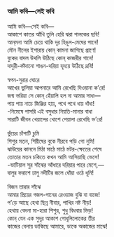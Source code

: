 ### আমি কবি—সেই কবি
আমি কবি—সেই কবি—  
আকাশে কাতর আঁখি তুলি হেরি ঝরা পালকের ছবি!  
আন্‌মনা আমি চেয়ে থাকি দূর হিঙুল-মেঘের পানে!  
মৌন নীলের ইশারায় কোন্ কামনা জাগিছে প্রাণে!  
বুকের বাদল উথলি উঠিছে কোন্ কাজরীর গানে!  
দাদুরী-কাঁদানো শাঙন-দরিয়া হৃদয়ে উঠিছে দ্রবি!  

স্বপন-সুরার ঘোরে  
আখের ভুলিয়া আপনারে আমি রেখেছি দিওয়ানা ক’রে!  
জন্ম ভরিয়া সে কোন্ হেঁয়ালি হল না আমার সাধা—  
পায় পায় নাচে জিঞ্জির হায়, পথে পথে ধায় ধাঁধা!  
-নিমেষে পাসরি এই বসুধার নিয়তি-মানার বাধা  
সারাটি জীবন খেয়ালের খোশে পেয়ালা রেখেছি ভ’রে!  

ভুঁয়ের চাঁপাটি চুমি  
শিশুর মতন, শিরীষের বুকে নীরবে পড়ি গো নুমি!  
ঝাউয়ের কাননে মিঠা মাঠে মাঠে মটর-ক্ষেতের শেষে  
তোতার মতন চকিতে কখন আমি আসিয়াছি ভেসে!  
-ভাটিয়াল সুর সাঁঝের আঁধারে দরিয়ার পারে মেশে,—  
বালুর ফরাশে ঢালু নদীটির জলে ধোঁয়া ওঠে ধূমি!  

বিজন তারার সাঁঝে  
আমার প্রিয়ের গজল-গানের রেওয়াজ বুঝি বা বাজে!  
প’ড়ে আছে হেথা ছিন্ন নীবার, পাখির নষ্ট নীড়!  
হেথায় বেদনা মা-হারা শিশুর, শুধু বিধবার ভিড়!  
কোন্ যেন এক সুদূর আকাশ গোধূলিলোকের তীর  
কাজের বেলায় ডাকিছে আমারে, ডাকে অকাজের মাঝে!  
